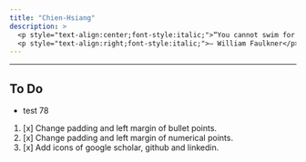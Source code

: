 ```yaml
---
title: "Chien-Hsiang"
description: > 
  <p style="text-align:center;font-style:italic;">“You cannot swim for new horizons until you have courage to lose sight of the shore.”</p>
  <p style="text-align:right;font-style:italic;">– William Faulkner</p>
---
```


---
## To Do
  * test 78

  1. [x] Change padding and left margin of bullet points. 
  2. [x] Change padding and left margin of numerical points.
  3. [x] Add icons of google scholar, github and linkedin.


